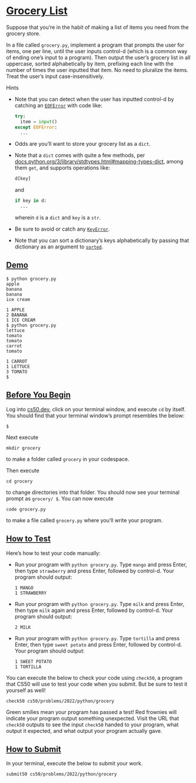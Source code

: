 # [Grocery List](#grocery-list)

Suppose that you’re in the habit of making a list of items you need from
the grocery store.

In a file called `grocery.py`, implement a program that prompts the user
for items, one per line, until the user inputs control-d (which is a
common way of ending one’s input to a program). Then output the user’s
grocery list in all uppercase, sorted alphabetically by item, prefixing
each line with the number of times the user inputted that item. No need
to pluralize the items. Treat the user’s input case-insensitively.

Hints

- Note that you can detect when the user has inputted control-d by
  catching an
  [`EOFError`](https://docs.python.org/3/library/exceptions.html#EOFError)
  with code like:
  ``` py
  try:
    item = input()
  except EOFError:
    ...
  ```

- Odds are you’ll want to store your grocery list as a `dict`.

- Note that a `dict` comes with quite a few methods, per
  [docs.python.org/3/library/stdtypes.html#mapping-types-dict](https://docs.python.org/3/library/stdtypes.html#mapping-types-dict),
  among them `get`, and supports operations like:

  ``` py
  d[key]
  ```

  and

  ``` py
  if key in d:
    ...
  ```

  wherein `d` is a `dict` and `key` is a `str`.

- Be sure to avoid or catch any
  [`KeyError`](https://docs.python.org/3/library/exceptions.html#KeyError).
- Note that you can sort a dictionary’s keys alphabetically by passing that dictionary as an argument to [`sorted`](https://docs.python.org/3/library/functions.html#sorted).


## [Demo](#demo)

``` hightlight
$ python grocery.py
apple
banana
banana
ice cream

1 APPLE
2 BANANA
1 ICE CREAM
$ python grocery.py
lettuce
tomato
tomato
carrot
tomato

1 CARROT
1 LETTUCE
3 TOMATO
$
```

## [Before You Begin](#before-you-begin)

Log into [cs50.dev](https://cs50.dev/), click on your terminal window,
and execute `cd` by itself. You should find that your terminal window’s
prompt resembles the below:

``` highlight
$
```

Next execute

``` highlight
mkdir grocery
```

to make a folder called `grocery` in your codespace.

Then execute

``` highlight
cd grocery
```

to change directories into that folder. You should now see your terminal
prompt as `grocery/ $`. You can now execute

``` highlight
code grocery.py
```

to make a file called `grocery.py` where you’ll write your program.

## [How to Test](#how-to-test)

Here’s how to test your code manually:

- Run your program with `python grocery.py`. Type `mango` and press
  Enter, then type `strawberry` and press Enter, followed by control-d.
  Your program should output:
  ``` highlight
  1 MANGO
  1 STRAWBERRY
  ```
- Run your program with `python grocery.py`. Type `milk` and press
  Enter, then type `milk` again and press Enter, followed by control-d.
  Your program should output:
  ``` highlight
  2 MILK
  ```
- Run your program with `python grocery.py`. Type `tortilla` and press
  Enter, then type `sweet potato` and press Enter, followed by
  control-d. Your program should output:
  ``` highlight
  1 SWEET POTATO
  1 TORTILLA
  ```

You can execute the below to check your code using `check50`, a program
that CS50 will use to test your code when you submit. But be sure to
test it yourself as well!

``` highlight
check50 cs50/problems/2022/python/grocery
```

Green smilies mean your program has passed a test! Red frownies will
indicate your program output something unexpected. Visit the URL that
`check50` outputs to see the input `check50` handed to your program,
what output it expected, and what output your program actually gave.

## [How to Submit](#how-to-submit)

In your terminal, execute the below to submit your work.

``` highlight
submit50 cs50/problems/2022/python/grocery
```
